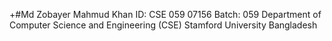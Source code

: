 +#Md Zobayer Mahmud Khan
ID: CSE 059 07156
Batch: 059
Department of Computer Science and Engineering (CSE)
Stamford University Bangladesh
